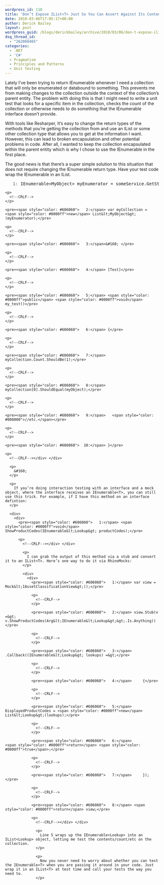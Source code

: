 ```yaml
---
wordpress_id: 110
title: 'Don’t Expose IList<T> Just So You Can Assert Against Its Contents'
date: 2010-03-06T17:05:17+00:00
author: Derick Bailey
layout: post
wordpress_guid: /blogs/derickbailey/archive/2010/03/06/don-t-expose-ilist-lt-t-gt-just-so-you-can-assert-against-its-contents.aspx
dsq_thread_id:
  - "262068465"
categories:
  - .NET
  - 'C#'
  - Pragmatism
  - Principles and Patterns
  - Unit Testing
---
```

Lately I’ve been trying to return IEnumerable<T> whenever I need a collection that will only be enumerated or databound to something. This prevents me from making changes to the collection outside the context of the collection’s parent entity. The problem with doing this is that I might need to write a unit test that looks for a specific item in the collection, checks the count of the collection or otherwise needs to do something that the IEnumerable<T> interface doesn’t provide. 

With tools like Resharper, It’s easy to change the return types of the methods that you’re getting the collection from and use an IList<T> or some other collection type that allows you to get at the information I want. However, this can lead to broken encapsulation and other potential problems in code. After all, I wanted to keep the collection encapsulated within the parent entity which is why I chose to use the IEnumerable<T> in the first place.

The good news is that there’s a super simple solution to this situation that does not require changing the IEnumerable<T> return type. Have your test code wrap the IEnumerable<T> in an IList<T>. 

<div>
  <div>
    <pre><span style="color: #606060">   1:</span> IEnumerable&lt;MyObject&gt; myEnumerator = someService.GetStuff();</pre>
    
    <p>
      <!--CRLF-->
    </p>
    
    <pre><span style="color: #606060">   2:</span> var myCollection = <span style="color: #0000ff">new</span> List&lt;MyObject&gt;(myEnumerator);</pre>
    
    <p>
      <!--CRLF-->
    </p>
    
    <pre><span style="color: #606060">   3:</span>&#160; </pre>
    
    <p>
      <!--CRLF-->
    </p>
    
    <pre><span style="color: #606060">   4:</span> [Test]</pre>
    
    <p>
      <!--CRLF-->
    </p>
    
    <pre><span style="color: #606060">   5:</span> <span style="color: #0000ff">public</span> <span style="color: #0000ff">void</span> my_test()</pre>
    
    <p>
      <!--CRLF-->
    </p>
    
    <pre><span style="color: #606060">   6:</span> {</pre>
    
    <p>
      <!--CRLF-->
    </p>
    
    <pre><span style="color: #606060">   7:</span>   myCollection.Count.ShouldBe(1);</pre>
    
    <p>
      <!--CRLF-->
    </p>
    
    <pre><span style="color: #606060">   8:</span>   myCollection[0].ShouldEqual(myObject);</pre>
    
    <p>
      <!--CRLF-->
    </p>
    
    <pre><span style="color: #606060">   9:</span>   <span style="color: #008000">//etc.</span></pre>
    
    <p>
      <!--CRLF-->
    </p>
    
    <pre><span style="color: #606060">  10:</span> }</pre>
    
    <p>
      <!--CRLF--></div> </div> 
      
      <p>
        &#160;
      </p>
      
      <p>
        If you’re doing interaction testing with an interface and a mock object, where the interface receives an IEnumerable<T>, you can still use this trick. For example, if I have this method on an interface defintion:
      </p>
      
      <div>
        <div>
          <pre><span style="color: #606060">   1:</span> <span style="color: #0000ff">void</span> ShowProductCodes(IEnumerable&lt;Lookup&gt; productCodes);</pre>
          
          <p>
            <!--CRLF--></div> </div> 
            
            <p>
              I can grab the output of this method via a stub and convert it to an IList<T>. Here’s one way to do it via RhinoMocks:
            </p>
            
            <div>
              <div>
                <pre><span style="color: #606060">   1:</span> var view = Mock&lt;IAssetClassificationView&gt;();</pre>
                
                <p>
                  <!--CRLF-->
                </p>
                
                <pre><span style="color: #606060">   2:</span> view.Stub(v =&gt; v.ShowProductCodes(Arg&lt;IEnumerable&lt;Lookup&gt;&gt;.Is.Anything))</pre>
                
                <p>
                  <!--CRLF-->
                </p>
                
                <pre><span style="color: #606060">   3:</span>     .Callback((IEnumerable&lt;Lookup&gt; lookups) =&gt;</pre>
                
                <p>
                  <!--CRLF-->
                </p>
                
                <pre><span style="color: #606060">   4:</span>     {</pre>
                
                <p>
                  <!--CRLF-->
                </p>
                
                <pre><span style="color: #606060">   5:</span>         DisplayedProductCodes = <span style="color: #0000ff">new</span> List&lt;Lookup&gt;(lookups);</pre>
                
                <p>
                  <!--CRLF-->
                </p>
                
                <pre><span style="color: #606060">   6:</span>         <span style="color: #0000ff">return</span> <span style="color: #0000ff">true</span>;</pre>
                
                <p>
                  <!--CRLF-->
                </p>
                
                <pre><span style="color: #606060">   7:</span>     });</pre>
                
                <p>
                  <!--CRLF-->
                </p>
                
                <pre><span style="color: #606060">   8:</span> <span style="color: #0000ff">return</span> view;</pre>
                
                <p>
                  <!--CRLF--></div> </div> 
                  
                  <p>
                    Line 5 wraps up the IEnumerable<Lookup> into an IList<Lookup> object, letting me test the contents/count/etc on the collection.
                  </p>
                  
                  <p>
                    Now you never need to worry about whether you can test the IEnumerable<T> when you are passing it around in your code. Just wrap it in an IList<T> at test time and call your tests the way you need to.
                  </p>
